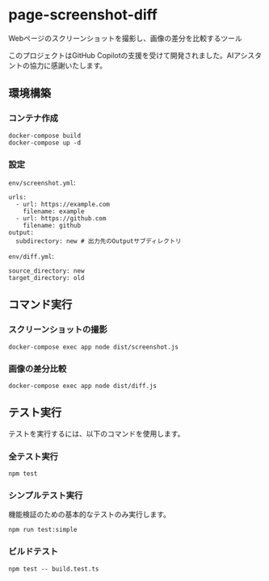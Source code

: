 # page-screenshot-diff

Webページのスクリーンショットを撮影し、画像の差分を比較するツール

このプロジェクトはGitHub Copilotの支援を受けて開発されました。AIアシスタントの協力に感謝いたします。

## 環境構築
### コンテナ作成
```
docker-compose build
docker-compose up -d
```

### 設定
`env/screenshot.yml`:
```
urls:
  - url: https://example.com
    filename: example
  - url: https://github.com
    filename: github
output:
  subdirectory: new # 出力先のOutputサブディレクトリ
```

`env/diff.yml`:
```
source_directory: new
target_directory: old
```

## コマンド実行
### スクリーンショットの撮影

```
docker-compose exec app node dist/screenshot.js
```

### 画像の差分比較
```
docker-compose exec app node dist/diff.js
```

## テスト実行

テストを実行するには、以下のコマンドを使用します。

### 全テスト実行
```
npm test
```

### シンプルテスト実行
機能検証のための基本的なテストのみ実行します。
```
npm run test:simple
```

### ビルドテスト
```
npm test -- build.test.ts
```